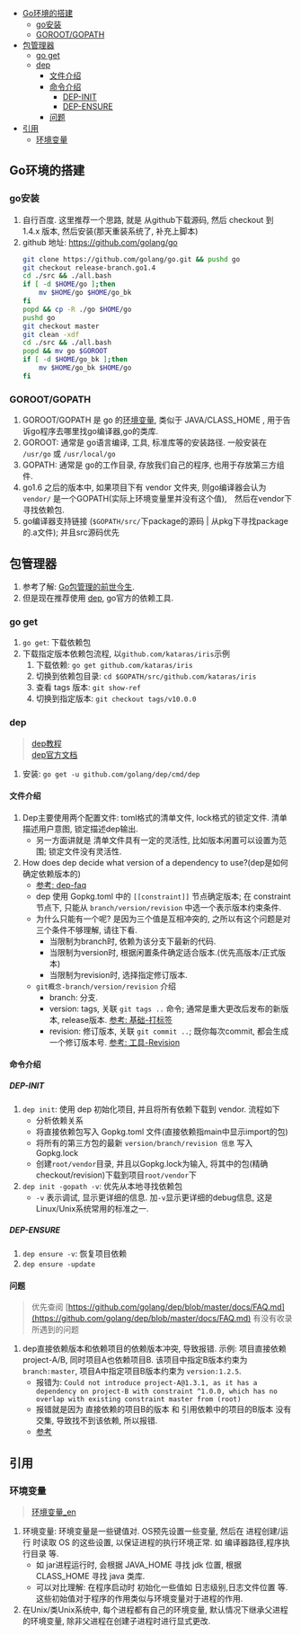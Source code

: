 <!-- TOC -->

- [Go环境的搭建](#go环境的搭建)
    - [go安装](#go安装)
    - [GOROOT/GOPATH](#gorootgopath)
- [包管理器](#包管理器)
    - [go get](#go-get)
    - [dep](#dep)
        - [文件介绍](#文件介绍)
        - [命令介绍](#命令介绍)
            - [DEP-INIT](#dep-init)
            - [DEP-ENSURE](#dep-ensure)
        - [问题](#问题)
- [引用](#引用)
    - [环境变量](#环境变量)

<!-- /TOC -->

## Go环境的搭建
### go安装
1. 自行百度. 这里推荐一个思路, 就是 从github下载源码, 然后 checkout 到 1.4.x 版本, 然后安装(那天重装系统了, 补充上脚本)
2. github 地址: https://github.com/golang/go
    ```Bash
    git clone https://github.com/golang/go.git && pushd go
    git checkout release-branch.go1.4
    cd ./src && ./all.bash
    if [ -d $HOME/go ];then 
        mv $HOME/go $HOME/go_bk
    fi
    popd && cp -R ./go $HOME/go
    pushd go
    git checkout master
    git clean -xdf
    cd ./src && ./all.bash
    popd && mv go $GOROOT
    if [ -d $HOME/go_bk ];then 
        mv $HOME/go_bk $HOME/go
    fi
    ```
### GOROOT/GOPATH
1. GOROOT/GOPATH 是 go 的[环境变量](#环境变量), 类似于 JAVA/CLASS_HOME , 用于告诉go程序去哪里找go编译器,go的类库.
2. GOROOT: 通常是 go语言编译, 工具, 标准库等的安装路径. 一般安装在 `/usr/go` 或 `/usr/local/go`
3. GOPATH: 通常是 go的工作目录, 存放我们自己的程序, 也用于存放第三方组件.
4. go1.6 之后的版本中, 如果项目下有 vendor 文件夹, 则go编译器会认为 `vendor/` 是一个GOPATH(实际上环境变量里并没有这个值),　然后在vendor下寻找依赖包.
5. go编译器支持链接 (`$GOPATH/src/`下package的源码 | 从pkg下寻找package的.a文件); 并且src源码优先

## 包管理器
1. 参考了解: [Go包管理的前世今生](http://www.infoq.com/cn/articles/history-go-package-management). 
2. 但是现在推荐使用 [dep](https://github.com/golang/dep), go官方的依赖工具.

### go get
1. `go get`: 下载依赖包
2. 下载指定版本依赖包流程, 以`github.com/kataras/iris`示例
    1. 下载依赖: `go get github.com/kataras/iris`
    2. 切换到依赖包目录: `cd $GOPATH/src/github.com/kataras/iris`
    3. 查看 tags 版本: `git show-ref`
    4. 切换到指定版本: `git checkout tags/v10.0.0`

### dep
> [dep教程](https://tonybai.com/2017/06/08/first-glimpse-of-dep/)   
> [dep官方文档](https://golang.github.io/dep/docs/introduction.html)

1. 安装: `go get -u github.com/golang/dep/cmd/dep`

#### 文件介绍
1. Dep主要使用两个配置文件: toml格式的清单文件, lock格式的锁定文件. 清单描述用户意图, 锁定描述dep输出.
    - 另一方面讲就是 清单文件具有一定的灵活性, 比如版本闲置可以设置为范围; 锁定文件没有灵活性.
2. How does dep decide what version of a dependency to use?(dep是如何确定依赖版本的)
    - [参考: dep-faq](https://github.com/golang/dep/blob/master/docs/FAQ.md)
    - dep 使用 Gopkg.toml 中的 `[[constraint]]` 节点确定版本; 在 constraint 节点下, 只能从 `branch/version/revision` 中选一个表示版本约束条件.
    - 为什么只能有一个呢? 是因为三个值是互相冲突的, 之所以有这个问题是对三个条件不够理解, 请往下看.
        - 当限制为branch时, 依赖为该分支下最新的代码.
        - 当限制为version时, 根据闲置条件确定适合版本.(优先高版本/正式版本)
        - 当限制为revision时, 选择指定修订版本.
    - `git概念-branch/version/revision` 介绍
        - branch: 分支.
        - version: tags, 关联 `git tags ..` 命令; 通常是重大更改后发布的新版本, release版本. [参考: 基础-打标签](https://git-scm.com/book/zh/v1/Git-基础-打标签)
        - revision: 修订版本, 关联 `git commit ..`; 既你每次commit, 都会生成一个修订版本号. [参考: 工具-Revision](https://git-scm.com/book/zh/v1/Git-工具-修订版本（Revision）选择)
    
#### 命令介绍
##### DEP-INIT
1. `dep init`: 使用 dep 初始化项目, 并且将所有依赖下载到 vendor. 流程如下
    - 分析依赖关系
    - 将直接依赖包写入 Gopkg.toml 文件(直接依赖指main中显示import的包)
    - 将所有的第三方包的最新 `version/branch/revision 信息` 写入 Gopkg.lock
    - 创建`root/vendor`目录, 并且以Gopkg.lock为输入, 将其中的包(精确checkout/revision)下载到项目`root/vendor`下
2. `dep init -gopath -v`: 优先从本地寻找依赖包
    - `-v` 表示调试, 显示更详细的信息. 加`-v`显示更详细的debug信息, 这是Linux/Unix系统常用的标准之一.
##### DEP-ENSURE
1. `dep ensure -v`: 恢复项目依赖
2. `dep ensure -update`

#### 问题
> 优先查阅 [https://github.com/golang/dep/blob/master/docs/FAQ.md](https://github.com/golang/dep/blob/master/docs/FAQ.md) 有没有收录所遇到的问题

1. dep直接依赖版本和依赖项目的依赖版本冲突, 导致报错. 示例: 项目直接依赖 project-A/B, 同时项目A也依赖项目B. 该项目中指定B版本约束为 `branch:master`, 项目A中指定项目B版本约束为 `version:1.2.5`.
    - 报错为: `Could not introduce project-A@1.3.1, as it has a dependency on project-B with constraint ^1.0.0, which has no overlap with existing constraint master from (root)`
    - 报错就是因为 直接依赖的项目B的版本 和 引用依赖中的项目的B版本 没有交集, 导致找不到该依赖, 所以报错.
    - [参考](https://github.com/golang/dep/blob/master/docs/FAQ.md#how-do-i-constrain-a-transitive-dependency-s-version)


## 引用
### 环境变量
> [环境变量_en](https://en.wikipedia.org/wiki/Environment_variable)
1. 环境变量: 环境变量是一些键值对. OS预先设置一些变量, 然后在 进程创建/运行 时读取 OS 的这些设置, 以保证进程的执行环境正常. 如 编译器路径,程序执行目录 等. 
    - 如 jar进程运行时, 会根据 JAVA_HOME 寻找 jdk 位置, 根据 CLASS_HOME 寻找 java 类库.
    - 可以对比理解: 在程序启动时 初始化一些值如 日志级别,日志文件位置 等. 这些初始值对于程序的作用类似与环境变量对于进程的作用.
1. 在Unix/类Unix系统中, 每个进程都有自己的环境变量, 默认情况下继承父进程的环境变量, 除非父进程在创建子进程时进行显式更改.